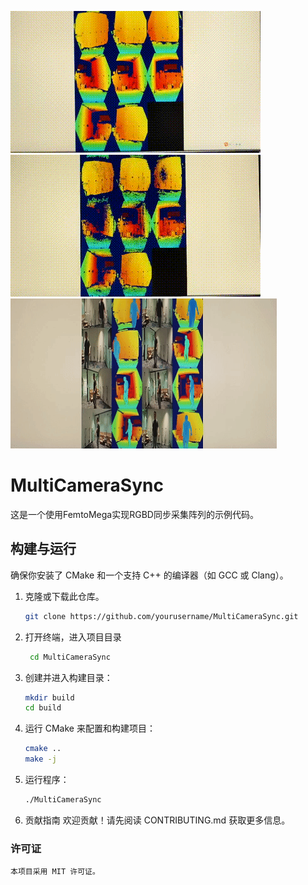 ![delay](res/gif/delay.gif)
![nodelay](res/gif/nodelay.gif)
![display](res/gif/display.gif)

# MultiCameraSync

这是一个使用FemtoMega实现RGBD同步采集阵列的示例代码。

## 构建与运行

确保你安装了 CMake 和一个支持 C++ 的编译器（如 GCC 或 Clang）。

1. 克隆或下载此仓库。
    ```bash
    git clone https://github.com/yourusername/MultiCameraSync.git
     ```
2. 打开终端，进入项目目录 
     ```bash
      cd MultiCameraSync
    ```
3. 创建并进入构建目录：
   ```bash
   mkdir build
   cd build
4. 运行 CMake 来配置和构建项目：
    ```bash
    cmake ..
    make -j
    ```
5. 运行程序：
    ```bash
    ./MultiCameraSync 
    ```
6. 贡献指南
    欢迎贡献！请先阅读 CONTRIBUTING.md 获取更多信息。

### 许可证
    本项目采用 MIT 许可证。

